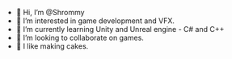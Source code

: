 - 👋 Hi, I’m @Shrommy
- 👀 I’m interested in game development and VFX.
- 🌱 I’m currently learning Unity and Unreal engine - C# and C++
- 💞️ I’m looking to collaborate on games.
- 🍰 I like making cakes.

<!---
Shrommy/Shrommy is a ✨ special ✨ repository because its `README.md` (this file) appears on your GitHub profile.
You can click the Preview link to take a look at your changes.
--->
